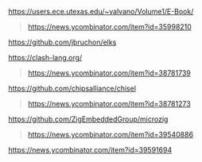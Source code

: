 https://users.ece.utexas.edu/~valvano/Volume1/E-Book/
> https://news.ycombinator.com/item?id=35998210

https://github.com/jbruchon/elks

https://clash-lang.org/
> https://news.ycombinator.com/item?id=38781739

https://github.com/chipsalliance/chisel
> https://news.ycombinator.com/item?id=38781273

https://github.com/ZigEmbeddedGroup/microzig
> https://news.ycombinator.com/item?id=39540886

https://news.ycombinator.com/item?id=39591694